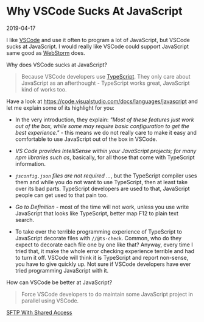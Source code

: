 # Why VSCode Sucks At JavaScript

2019-04-17

<!--- tags: javascript -->

I like [VSCode](https://code.visualstudio.com) and use it often to program a lot of JavaScript, but VSCode sucks at JavaScript. I would really like VSCode could support JavaScript same good as [WebStorm](https://www.jetbrains.com/webstorm/) does.

Why does VSCode sucks at JavaScript? 

> Because VSCode developers use [TypeScript](https://www.typescriptlang.org/). They only care about JavaScript as an afterthought - TypeScript works great, JavaScript kind of works too.

Have a look at https://code.visualstudio.com/docs/languages/javascript and let me explain some of its highlight for you:

* In the very introduction, they explain: *"Most of these features just work out of the box, while some may require basic configuration to get the best experience."* - this means we do not really care to make it easy and comfortable to use JavaScript out of the box in VSCode.

* *VS Code provides IntelliSense within your JavaScript projects; for many npm libraries such as*, basically, for all those that come with TypeScript information.

* *`jsconfig.json` files are not required ...*, but the TypeScript compiler uses them and while you do not want to use TypeScript, then at least take over its bad parts. TypeScript developers are used to that, JavaScript people can get used to that pain too.

* *Go to Definition* - most of the time will not work, unless you use write JavaScript that looks like TypeScript, better map F12 to plain text search.

* To take over the terrible programming experience of TypeScript to JavaScript decorate files with `//@ts-check`. Common, who do they expect to decorate each file one by one like that? Anyway, every time I tried that, it make the whole error checking experience terrible and had to turn it off. VSCode will think it is TypeScript and report non-sense, you have to give quickly up. Not sure if VSCode developers have ever tried programming JavaScript with it.

How can VSCode be better at JavaScript? 

> Force VSCode developers to do maintain some JavaScript project in parallel using VSCode.

<ins class='nfooter'><a rel='next' id='fnext' href='#blog/2019/2019-04-16-SFTP-With-Shared-Access.md'>SFTP With Shared Access</a></ins>
